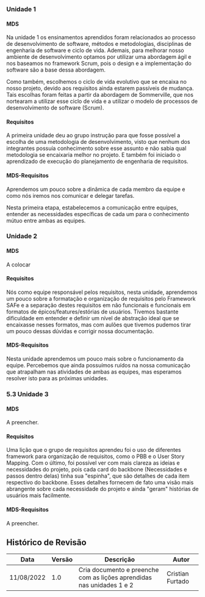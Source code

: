 ### Unidade 1

#### MDS

Na unidade 1 os ensinamentos aprendidos foram relacionados ao processo de desenvolvimento de software, métodos e metodologias, disciplinas de engenharia de software e ciclo de vida. Ademais, para melhorar nosso ambiente de desenvolvimento optamos por utilizar uma abordagem ágil e nos baseamos no framework Scrum, pois o design e a implementação do software são a base dessa abordagem.

Como também, escolhemos o ciclo de vida evolutivo que se encaixa no nosso projeto, devido aos requisitos ainda estarem passíveis de mudança. Tais escolhas foram feitas a partir da abordagem de Sommerville, que nos nortearam a utilizar esse ciclo de vida e a utilizar o modelo de processos de desenvolvimento de software (Scrum).

#### Requisitos

A primeira unidade deu ao grupo instrução para que fosse possível a escolha de uma metodologia de desenvolvimento, visto que nenhum dos integrantes possuía conhecimento sobre esse assunto e não sabia qual metodologia se encaixaria melhor no projeto. E também foi iniciado o aprendizado de execução do planejamento de engenharia de requisitos.

#### MDS-Requisitos

Aprendemos um pouco sobre a dinâmica de cada membro da equipe e como nós iremos nos comunicar e delegar tarefas.

Nesta primeira etapa, estabelecemos a comunicação entre equipes, entender as necessidades específicas de cada um para o conhecimento mútuo entre ambas as equipes.

### Unidade 2

#### MDS

A colocar

#### Requisitos

Nós como equipe responsável pelos requisitos, nesta unidade, aprendemos um pouco sobre a formatação e organização de requisitos pelo Framework SAFe e a separação destes requisitos em não funcionais e funcionais em formatos de épicos/features/estórias de usuários. Tivemos bastante dificuldade em entender e definir um nível de abstração ideal que se encaixasse nesses formatos, mas com aulões que tivemos pudemos tirar um pouco dessas dúvidas e corrigir nossa documentação.

#### MDS-Requisitos

Nesta unidade aprendemos um pouco mais sobre o funcionamento da equipe. Percebemos que ainda possuímos ruídos na nossa comunicação que atrapalham nas atividades de ambas as equipes, mas esperamos resolver isto para as próximas unidades.


### 5.3 Unidade 3

#### MDS

A preencher.

#### Requisitos

Uma lição que o grupo de requisitos aprendeu foi o uso de diferentes framework para organização de requisitos, como o PBB e o User Story Mapping. Com o último, foi possível ver com mais clareza as ideias e necessidades do projeto, pois cada card do backbone (Necessidades e passos dentro delas) tinha sua "espinha", que são detalhes de cada item respectivo do backbone. Esses detalhes fornecem de fato uma visão mais abrangente sobre cada necessidade do projeto e ainda "geram" histórias de usuários mais facilmente.

#### MDS-Requisitos

A preencher.

<!-- ### 5.4 Unidade 4

#### MDS

[Liste as lições aprendidas na retrospectiva, com ênfase especial nas ações a serem tomadas para melhorar, por exemplo: o ambiente de desenvolvimento, o processo ou a colaboração da equipe.]

#### Requisitos

A primeira unidade deu ao grupo instrução para que fosse possível a escolha de uma metodologia de desenvolvimento, visto que nenhum dos integrantes possuía conhecimento sobre esse assunto e não sabia qual metodologia se encaixaria melhor no projeto.

#### MDS-Requisitos

[Liste as lições aprendidas na retrospectiva, com ênfase especial nas ações a serem tomadas para melhorar, por exemplo: o ambiente de desenvolvimento, o processo ou a colaboração da equipe.] -->


## Histórico de Revisão

| Data       | Versão	| Descrição | Autor |
| ---------- | ------ | --------- | -----
| 11/08/2022 | 1.0    | Cria documento e preenche com as lições aprendidas nas unidades 1 e 2 | Cristian Furtado